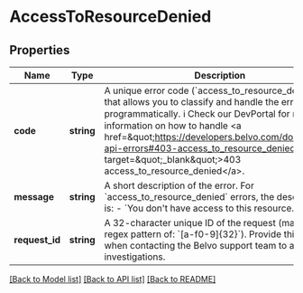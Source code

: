 # AccessToResourceDenied

## Properties
Name | Type | Description | Notes
------------ | ------------- | ------------- | -------------
**code** | **string** | A unique error code (&#x60;access_to_resource_denied&#x60;) that allows you to classify and handle the error programmatically.   ℹ️ Check our DevPortal for more information on how to handle &lt;a href&#x3D;\&quot;https://developers.belvo.com/docs/belvo-api-errors#403-access_to_resource_denied\&quot; target&#x3D;\&quot;_blank\&quot;&gt;403 access_to_resource_denied&lt;/a&gt;. | [optional] 
**message** | **string** | A short description of the error.    For &#x60;access_to_resource_denied&#x60; errors, the description is:      - &#x60;You don&#x27;t have access to this resource.&#x60;. | [optional] 
**request_id** | **string** | A 32-character unique ID of the request (matching a regex pattern of: &#x60;[a-f0-9]{32}&#x60;). Provide this ID when contacting the Belvo support team to accelerate investigations. | [optional] 

[[Back to Model list]](../../README.md#documentation-for-models) [[Back to API list]](../../README.md#documentation-for-api-endpoints) [[Back to README]](../../README.md)

